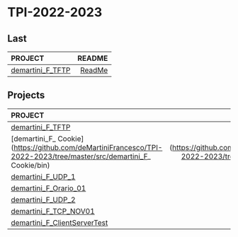 # TPI-2022-2023

## Last

| PROJECT | README |
| :--- | ---: |
| [demartini_F_TFTP](https://github.com/deMartiniFrancesco/TPI-2022-2023/tree/master/src/demartini_F_TFTP/bin) | [ReadMe](https://github.com/deMartiniFrancesco/TPI-2022-2023/tree/master/src/demartini_F_TFTP/doc/README.md) |

## Projects

| PROJECT | README |
| :--- | ---: |
| [demartini_F_TFTP](https://github.com/deMartiniFrancesco/TPI-2022-2023/tree/master/src/demartini_F_TFTP/bin) | [ReadMe](https://github.com/deMartiniFrancesco/TPI-2022-2023/tree/master/src/demartini_F_TFTP/doc/README.md) |
| [demartini_F_ Cookie](https://github.com/deMartiniFrancesco/TPI-2022-2023/tree/master/src/demartini_F_ Cookie/bin) | [ReadMe](https://github.com/deMartiniFrancesco/TPI-2022-2023/tree/master/src/demartini_F_ Cookie/doc/README.md) |
| [demartini_F_UDP_1](https://github.com/deMartiniFrancesco/TPI-2022-2023/tree/master/src/demartini_F_UDP_1/bin) | [ReadMe](https://github.com/deMartiniFrancesco/TPI-2022-2023/tree/master/src/demartini_F_UDP_1/doc/README.md) |
| [demartini_F_Orario_01](https://github.com/deMartiniFrancesco/TPI-2022-2023/tree/master/src/demartini_F_Orario_01/bin) | [ReadMe](https://github.com/deMartiniFrancesco/TPI-2022-2023/tree/master/src/demartini_F_Orario_01/doc/README.md) |
| [demartini_F_UDP_2](https://github.com/deMartiniFrancesco/TPI-2022-2023/tree/master/src/demartini_F_UDP_2/bin) | [ReadMe](https://github.com/deMartiniFrancesco/TPI-2022-2023/tree/master/src/demartini_F_UDP_2/doc/README.md) |
| [demartini_F_TCP_NOV01](https://github.com/deMartiniFrancesco/TPI-2022-2023/tree/master/src/demartini_F_TCP_NOV01/bin) | [ReadMe](https://github.com/deMartiniFrancesco/TPI-2022-2023/tree/master/src/demartini_F_TCP_NOV01/doc/README.md) |
| [demartini_F_ClientServerTest](https://github.com/deMartiniFrancesco/TPI-2022-2023/tree/master/src/demartini_F_ClientServerTest/bin) | [ReadMe](https://github.com/deMartiniFrancesco/TPI-2022-2023/tree/master/src/demartini_F_ClientServerTest/doc/README.md) |
